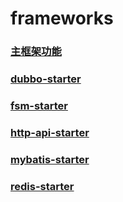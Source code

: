 # frameworks #
### <a href="https://github.com/gomcarter/frameworks/blob/master/base/README.md" >主框架功能</a>
### <a href="https://github.com/gomcarter/frameworks/blob/master/dubbo-starter/README.md" >dubbo-starter</a>
### <a href="https://github.com/gomcarter/frameworks/blob/master/fsm-starter/README.md" >fsm-starter</a>
### <a href="https://github.com/gomcarter/frameworks/blob/master/http-api-starter/README.md" >http-api-starter</a>
### <a href="https://github.com/gomcarter/frameworks/blob/master/mybatis-starter/README.md" >mybatis-starter</a>
### <a href="https://github.com/gomcarter/frameworks/blob/master/redis-starter/README.md" >redis-starter</a>
